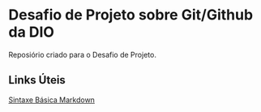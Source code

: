 #  Desafio de Projeto sobre Git/Github da DIO
Reposiório criado para o Desafio de Projeto.

## Links Úteis
[Sintaxe Básica Markdown](https://www.markdownguide.org/extended-syntax/)
